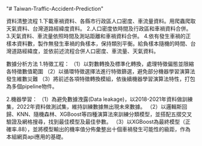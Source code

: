 "# Taiwan-Traffic-Accident-Prediction" 

資料清整流程
1.下載車禍資料、各縣市行政區人口密度、車流量資料。用爬蟲爬取天氣資料、台灣道路經緯度資料。
2.人口密度依時間及行政區和車禍資料合併。
3.天氣資料、車流量依照時間及測站距離和車禍資料合併。
4.依有發生車禍的正樣本資料數，製作無發生車禍的負樣本，保持類別平衡。給負樣本隨機的時間、台灣道路經緯度，並依前述流程合併人口密度、車流量、天氣資料。


數據分析方法
1.特徵工程：
（1）以對數轉換及標準化轉換，處理特徵偏態並限縮各特徵數值範圍
（2）以循環特徵選擇法進行特徵篩選，避免部分機器學習演算法發生維數災難
（3）將前述各項特徵轉換模組，依後續機器學習演算法特性，打包為多個pipeline物件。

2.機器學習：
（1）為避免數據洩露(Data leakage)，以2018-2021年資料做訓練集，2022年資料做測試集，維持訓練數據無出現未來數據。
（2）以邏輯斯回歸、KNN、隨機森林、XGBoost等四種演算法來訓練分類模型，並搭配五摺交叉驗證及網格搜尋，找到最佳模型及最佳參數。
（3）以XGBoost為最終模型（正確率.88），並將模型輸出的機率值分佈彙整出十個車禍發生可能性的級距，作為本組網頁api應用的基礎。

